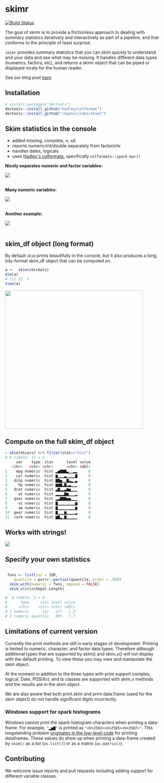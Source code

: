 # skimr

[![Build Status](https://travis-ci.org/ropenscilabs/skimr.svg?branch=master)](https://travis-ci.org/ropenscilabs/skimr)

The goal of skimr is to provide a frictionless approach to dealing with summary statistics iteratively and interactively as part of a pipeline, and that conforms to the principle of least surprise. 

`skimr` provides summary statistics that you can skim quickly to understand and your data and see what may be missing. It handles different data types (numerics, factors, etc), and returns a skimr object that can be piped or displayed nicely for the human reader. 

See our blog post [here](https://rawgit.com/ropenscilabs/skimr/master/blog.html).

## Installation


``` r
# install.packages("devtools")
devtools::install_github("hadley/colformat")
devtools::install_github("ropenscilabs/skimr")
```


## Skim statistics in the console

- added missing, complete, n, sd
- reports numeric/int/double separately from factor/chr
- handles dates, logicals
- uses [Hadley's colformats](https://github.com/hadley/colformat), specifically `colformats::spark-bar()`

**Nicely separates numeric and factor variables:**  

![](man/figures/skim_chickwts.png)  
<br>

**Many numeric variables:**  

![](man/figures/skim_mtcars.png)  
<br>
 
**Another example:**  


![](man/figures/skim_iris.png)  
<br>

## skim_df object (long format)

By default `skim` prints beautifully in the console, but it also produces a long, tidy-format skim_df object that can be computed on. 

```r
a <-  skim(chickwts)
dim(a)
# [1] 22  5
View(a)
```

<img src="man/figures/skim_chickwts_df.png" width="450px">


## Compute on the full skim_df object

```r
> skim(mtcars) %>% filter(stat=="hist")
# A tibble: 11 × 5
     var    type  stat      level value
   <chr>   <chr> <chr>      <chr> <dbl>
1    mpg numeric  hist ▂▅▇▇▇▃▁▁▂▂     0
2    cyl numeric  hist ▆▁▁▁▃▁▁▁▁▇     0
3   disp numeric  hist ▇▇▅▁▁▇▃▂▁▃     0
4     hp numeric  hist ▆▆▇▂▇▂▃▁▁▁     0
5   drat numeric  hist ▃▇▂▂▃▆▅▁▁▁     0
6     wt numeric  hist ▂▂▂▂▇▆▁▁▁▂     0
7   qsec numeric  hist ▂▃▇▇▇▅▅▁▁▁     0
8     vs numeric  hist ▇▁▁▁▁▁▁▁▁▆     0
9     am numeric  hist ▇▁▁▁▁▁▁▁▁▆     0
10  gear numeric  hist ▇▁▁▁▆▁▁▁▁▂     0
11  carb numeric  hist ▆▇▂▁▇▁▁▁▁▁     0
```

## Works with strings!


![](man/figures/skim_babynames.png)

## Specify your own statistics

```r

 funs <- list(iqr = IQR,
    quantile = purrr::partial(quantile, probs = .99))
  skim_with(numeric = funs, append = FALSE)
  skim_v(iris$Sepal.Length)
  
#  A tibble: 2 × 4
#      type     stat level value
#     <chr>    <chr> <chr> <dbl>
# 1 numeric      iqr  .all   1.3
# 2 numeric quantile   99%   7.7

```

## Limitations of current version

Currently the print methods are still in early stages of development. Printing is limited to numeric, character,
and factor data types. Therefore although additional types that are supported by skim() 
and skim_v() will not display with the default printing.  To view these you may view and manipulate the 
skim object.

At the moment in addition to the three types with print support complex, logical, Date, POSIXct, and ts classes
are supported with skim_v methods and the results are in the skim object.

We are also aware that both print.skim and print.data.frame (used for the skim object)  do not handle 
significant digits incorrectly.  

### Windows support for spark histograms

Windows cannot print the spark-histogram characters when printing a data-frame. For example, 
`"▂▅▇"` is printed as `"<U+2582><U+2585><U+2587>"`. This longstanding problem [originates in 
the low-level code](http://r.789695.n4.nabble.com/Unicode-display-problem-with-data-frames-under-Windows-td4707639.html) 
for printing dataframes. These values do show up when printing a data-frame created by 
`skim()` as a list (`as.list()`) or as a matrix (`as.matrix()`).

## Contributing

We welcome issue reports and pull requests including adding support for different variable classes.
